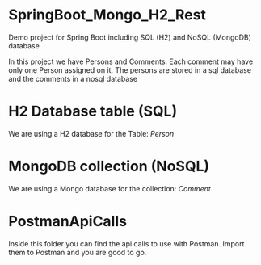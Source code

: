 # SpringBoot_Mongo_H2_Rest
Demo project for Spring Boot including SQL (H2) and NoSQL (MongoDB) database

In this project we have Persons and Comments. Each comment may have only one Person assigned on it. 
The persons are stored in a sql database and the comments in a nosql database

# H2 Database table (SQL)
We are using a H2 database for the Table: *Person*

# MongoDB collection (NoSQL)
We are using a Mongo database for the collection: *Comment*

# PostmanApiCalls
Inside this folder you can find the api calls to use with Postman. Import them to Postman and you are good to go.
